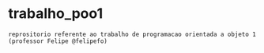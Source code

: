 # trabalho_poo1<br>
    reprositorio referente ao trabalho de programacao orientada a objeto 1 (professor Felipe @felipefo)
